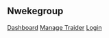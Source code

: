 ## Nwekegroup
[Dashboard](https://andriyprokopyshyn.github.io/nwekegroup/)
[Manage Traider](https://andriyprokopyshyn.github.io/nwekegroup/manage-traider.html)
[Login](https://andriyprokopyshyn.github.io/nwekegroup/login.html)